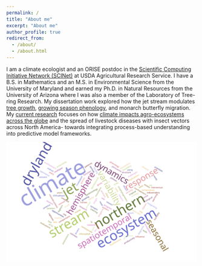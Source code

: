 ```yaml
---
permalink: /
title: "About me"
excerpt: "About me"
author_profile: true
redirect_from: 
  - /about/
  - /about.html
---
```


I am a climate ecologist and an ORISE postdoc in the [Scientific Computing Initiative Network (SCINet)](https://scinet.usda.gov/) at USDA Agricultural Research Service.  I have a B.S. in Mathematics and an M.S. in Environmental Science from the University of Maryland and earned my Ph.D. in Natural Resources from the University of Arizona where I was also a member of the Laboratory of Tree-ring Research. My dissertation work explored how the jet stream modulates [tree growth](https://doi.org/10.1016/j.dendro.2019.125633), [growing season phenology](https://doi.org/10.1002/joc.7553), and monarch butterfly migration. My [current research](https://scinet.usda.gov/stories/2021/04/15/Hudson.html) focuses on how [climate impacts agro-ecosystems across the globe](https://doi.org/10.1093/biosci/biab134) and the spread of livestock diseases with insect vectors across North America- towards integrating process-based understanding into predictive model frameworks.

![Word cloud of publication titles](/assets/wordcloud.svg)
